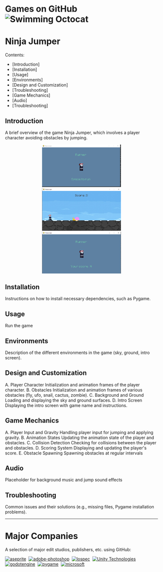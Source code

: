 # Games on GitHub <img src="http://i.imgur.com/Cj4rMrS.gif" height="40" alt="Swimming Octocat" title="Games on GitHub">

# Ninja Jumper

Contents:
- [Introduction]
- [Installation]
- [Usage]
- [Environments]
- [Design and Customization]
- [Troubleshooting]
- [Game Mechanics]
- [Audio]
- [Troubleshooting]

## Introduction

A brief overview of the game Ninja Jumper, which involves a player character avoiding obstacles by jumping.

<p align="center">
    <img src="images/Lobby.jpg" width=260 alt="1">
    <img src="images/Run_game.jpg" width=260 alt="2">
    <img src="images/End_game.jpg" width=260 alt="3">
</p>

## Installation

Instructions on how to install necessary dependencies, such as Pygame.

## Usage

Run the game

## Environments

Description of the different environments in the game (sky, ground, intro screen).

## Design and Customization

A. Player Character
    Initialization and animation frames of the player character.
B. Obstacles
    Initialization and animation frames of various obstacles (fly, ufo, snail, cactus, zombie).
C. Background and Ground
    Loading and displaying the sky and ground surfaces.
D. Intro Screen
    Displaying the intro screen with game name and instructions.

## Game Mechanics

A. Player Input and Gravity
    Handling player input for jumping and applying gravity.
B. Animation States
    Updating the animation state of the player and obstacles.
C. Collision Detection
    Checking for collisions between the player and obstacles.
D. Scoring System
    Displaying and updating the player's score.
E. Obstacle Spawning
    Spawning obstacles at regular intervals

## Audio

Placeholder for background music and jump sound effects

## Troubleshooting

Common issues and their solutions (e.g., missing files, Pygame installation problems).

-------

# Major Companies

A selection of major edit studios, publishers, etc. using GitHub:

[<img src="https://github.com/aseprite.png" title="aseprite" height="50">](https://github.com/aseprite)&nbsp;
[<img src="https://github.com/adobe-photoshop.png" title="adobe-photoshop" height="50">](https://github.com/adobe-photoshop)&nbsp;
[<img src="https://github.com/lospec.png" title="lospec" height="50">](https://github.com/lospec)&nbsp;
[<img src="https://github.com/unity-technologies.png" title="Unity Technologies" height="50">](https://github.com/unity-technologies)&nbsp;
[<img src="https://github.com/godotengine.png" title="godotengine" height="50">](https://github.com/godotengine)&nbsp;
[<img src="https://github.com/pygame.png" title="pygame" height="50">](https://github.com/pygame)&nbsp;
[<img src="https://github.com/microsoft.png" title="microsoft" height="50">](https://github.com/microsoft)&nbsp;



